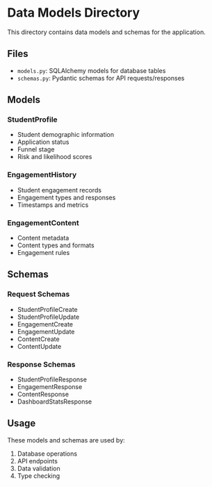 # Data Models Directory

This directory contains data models and schemas for the application.

## Files
- `models.py`: SQLAlchemy models for database tables
- `schemas.py`: Pydantic schemas for API requests/responses

## Models
### StudentProfile
- Student demographic information
- Application status
- Funnel stage
- Risk and likelihood scores

### EngagementHistory
- Student engagement records
- Engagement types and responses
- Timestamps and metrics

### EngagementContent
- Content metadata
- Content types and formats
- Engagement rules

## Schemas
### Request Schemas
- StudentProfileCreate
- StudentProfileUpdate
- EngagementCreate
- EngagementUpdate
- ContentCreate
- ContentUpdate

### Response Schemas
- StudentProfileResponse
- EngagementResponse
- ContentResponse
- DashboardStatsResponse

## Usage
These models and schemas are used by:
1. Database operations
2. API endpoints
3. Data validation
4. Type checking 